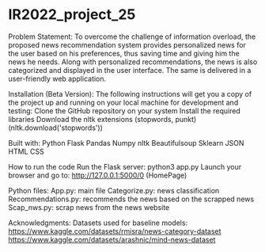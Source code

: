 # IR2022_project_25
                                                                                                     


Problem Statement:
To overcome the challenge of information overload, the proposed news recommendation system provides personalized news for the user based on his preferences, thus saving time and giving him the news he needs. Along with personalized recommendations, the news is also categorized and displayed in the user interface. The same is delivered in a user-friendly web application.

Installation (Beta Version):
The following instructions will get you a copy of the project up and running on your local machine for development and testing:
Clone the GitHub repository on your system
Install the required libraries
Download the nltk extensions (stopwords, punkt) (nltk.download('stopwords'))

Built with:
Python
Flask
Pandas
Numpy
nltk
Beautifulsoup
Sklearn
JSON
HTML
CSS
            
How to run the code
Run the Flask server: python3 app.py
Launch your browser and go to: http://127.0.0.1:5000/0 (HomePage)

Python files:
App.py: main file
Categorize.py: news classification
Recommendations.py: recommends the news based on the scrapped news
Scap_nws.py: scrap news from the news website

Acknowledgments:
Datasets used for baseline models:
          https://www.kaggle.com/datasets/rmisra/news-category-dataset
          https://www.kaggle.com/datasets/arashnic/mind-news-dataset
